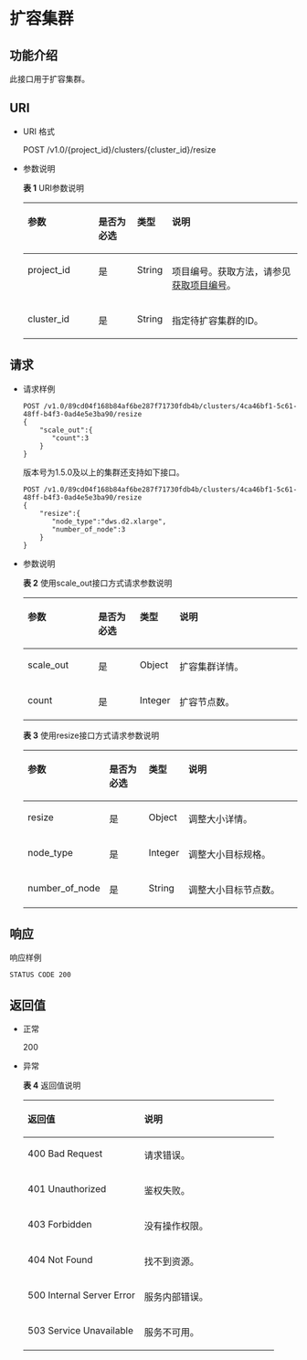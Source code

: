 # 扩容集群<a name="dws_02_0053"></a>

## 功能介绍<a name="s7aa3de1b44f14c0487bab690bb5702d6"></a>

此接口用于扩容集群。

## URI<a name="s9db56e76e7694a5cbfd993c7d1db0606"></a>

-   URI 格式

    POST /v1.0/\{project\_id\}/clusters/\{cluster\_id\}/resize

-   参数说明

    **表 1**  URI参数说明

    <a name="tb301b46821994ee6ae8cb5d508bfd564"></a>
    <table><thead align="left"><tr id="r09f2cf7e302f4b1197b293cb5b91aa42"><th class="cellrowborder" valign="top" width="25.77%" id="mcps1.2.5.1.1"><p id="ad24f94544e3448e588d569b4cf5d3df1"><a name="ad24f94544e3448e588d569b4cf5d3df1"></a><a name="ad24f94544e3448e588d569b4cf5d3df1"></a>参数</p>
    </th>
    <th class="cellrowborder" valign="top" width="14.180000000000001%" id="mcps1.2.5.1.2"><p id="a23ce55ff78b64009b06caaddea7be777"><a name="a23ce55ff78b64009b06caaddea7be777"></a><a name="a23ce55ff78b64009b06caaddea7be777"></a>是否为必选</p>
    </th>
    <th class="cellrowborder" valign="top" width="12.479999999999999%" id="mcps1.2.5.1.3"><p id="aa68a5c620b7741ebb873bc22f4abf72b"><a name="aa68a5c620b7741ebb873bc22f4abf72b"></a><a name="aa68a5c620b7741ebb873bc22f4abf72b"></a>类型</p>
    </th>
    <th class="cellrowborder" valign="top" width="47.57%" id="mcps1.2.5.1.4"><p id="a5c07a285f796424888ea8c9b215ef172"><a name="a5c07a285f796424888ea8c9b215ef172"></a><a name="a5c07a285f796424888ea8c9b215ef172"></a>说明</p>
    </th>
    </tr>
    </thead>
    <tbody><tr id="rd49c40cc2e534fb38fc1ce2158dda6da"><td class="cellrowborder" valign="top" width="25.77%" headers="mcps1.2.5.1.1 "><p id="adf89366c8cdf490b91f7ab0b1aa4c9d7"><a name="adf89366c8cdf490b91f7ab0b1aa4c9d7"></a><a name="adf89366c8cdf490b91f7ab0b1aa4c9d7"></a>project_id</p>
    </td>
    <td class="cellrowborder" valign="top" width="14.180000000000001%" headers="mcps1.2.5.1.2 "><p id="a03a216c626564f1eb88d9562a41ee374"><a name="a03a216c626564f1eb88d9562a41ee374"></a><a name="a03a216c626564f1eb88d9562a41ee374"></a>是</p>
    </td>
    <td class="cellrowborder" valign="top" width="12.479999999999999%" headers="mcps1.2.5.1.3 "><p id="a9bf19da6d557419eb7768b4c0d4dc441"><a name="a9bf19da6d557419eb7768b4c0d4dc441"></a><a name="a9bf19da6d557419eb7768b4c0d4dc441"></a>String</p>
    </td>
    <td class="cellrowborder" valign="top" width="47.57%" headers="mcps1.2.5.1.4 "><p id="p1266145715419"><a name="p1266145715419"></a><a name="p1266145715419"></a>项目编号。获取方法，请参见<a href="获取项目编号.md">获取项目编号</a>。</p>
    </td>
    </tr>
    <tr id="r3f1019a86e164120957b6c78183aed5c"><td class="cellrowborder" valign="top" width="25.77%" headers="mcps1.2.5.1.1 "><p id="ac8206c593fb6478d90922a1317be1af3"><a name="ac8206c593fb6478d90922a1317be1af3"></a><a name="ac8206c593fb6478d90922a1317be1af3"></a>cluster_id</p>
    </td>
    <td class="cellrowborder" valign="top" width="14.180000000000001%" headers="mcps1.2.5.1.2 "><p id="a723b9ebdf5d14520ac6db771eea07716"><a name="a723b9ebdf5d14520ac6db771eea07716"></a><a name="a723b9ebdf5d14520ac6db771eea07716"></a>是</p>
    </td>
    <td class="cellrowborder" valign="top" width="12.479999999999999%" headers="mcps1.2.5.1.3 "><p id="a42225196447a466a8b27488e9f840018"><a name="a42225196447a466a8b27488e9f840018"></a><a name="a42225196447a466a8b27488e9f840018"></a>String</p>
    </td>
    <td class="cellrowborder" valign="top" width="47.57%" headers="mcps1.2.5.1.4 "><p id="a3c9219ff8f544b6db2665fbab0057dab"><a name="a3c9219ff8f544b6db2665fbab0057dab"></a><a name="a3c9219ff8f544b6db2665fbab0057dab"></a>指定待扩容集群的ID。</p>
    </td>
    </tr>
    </tbody>
    </table>


## 请求<a name="sa64d5fde1cb94be29689b1aab5bc2bb2"></a>

-   请求样例

    ```
    POST /v1.0/89cd04f168b84af6be287f71730fdb4b/clusters/4ca46bf1-5c61-48ff-b4f3-0ad4e5e3ba90/resize
    {
        "scale_out":{
           "count":3
        } 
    }
    ```

    版本号为1.5.0及以上的集群还支持如下接口。

    ```
    POST /v1.0/89cd04f168b84af6be287f71730fdb4b/clusters/4ca46bf1-5c61-48ff-b4f3-0ad4e5e3ba90/resize
    {
        "resize":{
           "node_type":"dws.d2.xlarge",
           "number_of_node":3
        } 
    }
    ```


-   参数说明

    **表 2**  使用scale\_out接口方式请求参数说明

    <a name="tc32f843a9ead4035a871c86d7a4846cf"></a>
    <table><thead align="left"><tr id="rcf972ba57cb945bca28c72ec13f32fb4"><th class="cellrowborder" valign="top" width="25.77%" id="mcps1.2.5.1.1"><p id="a04409112453b4054b07ce0e5d3fd7aac"><a name="a04409112453b4054b07ce0e5d3fd7aac"></a><a name="a04409112453b4054b07ce0e5d3fd7aac"></a>参数</p>
    </th>
    <th class="cellrowborder" valign="top" width="15.27%" id="mcps1.2.5.1.2"><p id="ac42ccdeeb5ca426cba55f7d3103a3e4d"><a name="ac42ccdeeb5ca426cba55f7d3103a3e4d"></a><a name="ac42ccdeeb5ca426cba55f7d3103a3e4d"></a>是否为必选</p>
    </th>
    <th class="cellrowborder" valign="top" width="13.94%" id="mcps1.2.5.1.3"><p id="a3be50d1d99d643778bb995586c600e14"><a name="a3be50d1d99d643778bb995586c600e14"></a><a name="a3be50d1d99d643778bb995586c600e14"></a>类型</p>
    </th>
    <th class="cellrowborder" valign="top" width="45.019999999999996%" id="mcps1.2.5.1.4"><p id="a028e0ec2d58b47edb787e6e49333ec7f"><a name="a028e0ec2d58b47edb787e6e49333ec7f"></a><a name="a028e0ec2d58b47edb787e6e49333ec7f"></a>说明</p>
    </th>
    </tr>
    </thead>
    <tbody><tr id="recb12ef1d4f24c248e72fa202d02918c"><td class="cellrowborder" valign="top" width="25.77%" headers="mcps1.2.5.1.1 "><p id="aa79b2667616f4f9f84a72005adac2a74"><a name="aa79b2667616f4f9f84a72005adac2a74"></a><a name="aa79b2667616f4f9f84a72005adac2a74"></a>scale_out</p>
    </td>
    <td class="cellrowborder" valign="top" width="15.27%" headers="mcps1.2.5.1.2 "><p id="a6219947762bf4127ad4313192186f4b0"><a name="a6219947762bf4127ad4313192186f4b0"></a><a name="a6219947762bf4127ad4313192186f4b0"></a>是</p>
    </td>
    <td class="cellrowborder" valign="top" width="13.94%" headers="mcps1.2.5.1.3 "><p id="a49c27493d4b44d74ae91d624f93bb313"><a name="a49c27493d4b44d74ae91d624f93bb313"></a><a name="a49c27493d4b44d74ae91d624f93bb313"></a>Object</p>
    </td>
    <td class="cellrowborder" valign="top" width="45.019999999999996%" headers="mcps1.2.5.1.4 "><p id="a7c97c57ca08b420c93d593eed95ed934"><a name="a7c97c57ca08b420c93d593eed95ed934"></a><a name="a7c97c57ca08b420c93d593eed95ed934"></a>扩容集群详情。</p>
    </td>
    </tr>
    <tr id="row19931438225"><td class="cellrowborder" valign="top" width="25.77%" headers="mcps1.2.5.1.1 "><p id="p1995143132212"><a name="p1995143132212"></a><a name="p1995143132212"></a>count</p>
    </td>
    <td class="cellrowborder" valign="top" width="15.27%" headers="mcps1.2.5.1.2 "><p id="p18953437223"><a name="p18953437223"></a><a name="p18953437223"></a>是</p>
    </td>
    <td class="cellrowborder" valign="top" width="13.94%" headers="mcps1.2.5.1.3 "><p id="p14951943142218"><a name="p14951943142218"></a><a name="p14951943142218"></a>Integer</p>
    </td>
    <td class="cellrowborder" valign="top" width="45.019999999999996%" headers="mcps1.2.5.1.4 "><p id="p295124310228"><a name="p295124310228"></a><a name="p295124310228"></a>扩容节点数。</p>
    </td>
    </tr>
    </tbody>
    </table>

    **表 3**  使用resize接口方式请求参数说明

    <a name="table157941057104716"></a>
    <table><thead align="left"><tr id="row9795115717473"><th class="cellrowborder" valign="top" width="25.77%" id="mcps1.2.5.1.1"><p id="p13795165714471"><a name="p13795165714471"></a><a name="p13795165714471"></a>参数</p>
    </th>
    <th class="cellrowborder" valign="top" width="15.27%" id="mcps1.2.5.1.2"><p id="p57951457174719"><a name="p57951457174719"></a><a name="p57951457174719"></a>是否为必选</p>
    </th>
    <th class="cellrowborder" valign="top" width="13.94%" id="mcps1.2.5.1.3"><p id="p19795557134712"><a name="p19795557134712"></a><a name="p19795557134712"></a>类型</p>
    </th>
    <th class="cellrowborder" valign="top" width="45.019999999999996%" id="mcps1.2.5.1.4"><p id="p87954574475"><a name="p87954574475"></a><a name="p87954574475"></a>说明</p>
    </th>
    </tr>
    </thead>
    <tbody><tr id="row10795857124713"><td class="cellrowborder" valign="top" width="25.77%" headers="mcps1.2.5.1.1 "><p id="p979510576474"><a name="p979510576474"></a><a name="p979510576474"></a>resize</p>
    </td>
    <td class="cellrowborder" valign="top" width="15.27%" headers="mcps1.2.5.1.2 "><p id="p2079535734711"><a name="p2079535734711"></a><a name="p2079535734711"></a>是</p>
    </td>
    <td class="cellrowborder" valign="top" width="13.94%" headers="mcps1.2.5.1.3 "><p id="p47958577474"><a name="p47958577474"></a><a name="p47958577474"></a>Object</p>
    </td>
    <td class="cellrowborder" valign="top" width="45.019999999999996%" headers="mcps1.2.5.1.4 "><p id="p17795157134717"><a name="p17795157134717"></a><a name="p17795157134717"></a>调整大小详情。</p>
    </td>
    </tr>
    <tr id="row12795175718472"><td class="cellrowborder" valign="top" width="25.77%" headers="mcps1.2.5.1.1 "><p id="p6796185754715"><a name="p6796185754715"></a><a name="p6796185754715"></a>node_type</p>
    </td>
    <td class="cellrowborder" valign="top" width="15.27%" headers="mcps1.2.5.1.2 "><p id="p11796175794718"><a name="p11796175794718"></a><a name="p11796175794718"></a>是</p>
    </td>
    <td class="cellrowborder" valign="top" width="13.94%" headers="mcps1.2.5.1.3 "><p id="p14796957134711"><a name="p14796957134711"></a><a name="p14796957134711"></a>Integer</p>
    </td>
    <td class="cellrowborder" valign="top" width="45.019999999999996%" headers="mcps1.2.5.1.4 "><p id="p1479685711471"><a name="p1479685711471"></a><a name="p1479685711471"></a>调整大小目标规格。</p>
    </td>
    </tr>
    <tr id="row16828318134817"><td class="cellrowborder" valign="top" width="25.77%" headers="mcps1.2.5.1.1 "><p id="p982871816484"><a name="p982871816484"></a><a name="p982871816484"></a>number_of_node</p>
    </td>
    <td class="cellrowborder" valign="top" width="15.27%" headers="mcps1.2.5.1.2 "><p id="p68298182482"><a name="p68298182482"></a><a name="p68298182482"></a>是</p>
    </td>
    <td class="cellrowborder" valign="top" width="13.94%" headers="mcps1.2.5.1.3 "><p id="p138291618194817"><a name="p138291618194817"></a><a name="p138291618194817"></a>String</p>
    </td>
    <td class="cellrowborder" valign="top" width="45.019999999999996%" headers="mcps1.2.5.1.4 "><p id="p10829151814816"><a name="p10829151814816"></a><a name="p10829151814816"></a>调整大小目标节点数。</p>
    </td>
    </tr>
    </tbody>
    </table>


## 响应<a name="saf8285fea2964e558a059d985c498559"></a>

响应样例

```
STATUS CODE 200
```

## 返回值<a name="s318da95b204f47c4bef42e78b54a9089"></a>

-   正常

    200

-   异常

    **表 4**  返回值说明

    <a name="tfd7a877a4eed4992a077edb0bb8f7352"></a>
    <table><thead align="left"><tr id="red5a03b5306f46e0900cacc8c992c838"><th class="cellrowborder" valign="top" width="46.46%" id="mcps1.2.3.1.1"><p id="a72e8066c2a994394ba0ece17bd467376"><a name="a72e8066c2a994394ba0ece17bd467376"></a><a name="a72e8066c2a994394ba0ece17bd467376"></a>返回值</p>
    </th>
    <th class="cellrowborder" valign="top" width="53.54%" id="mcps1.2.3.1.2"><p id="a2982bcdae3bb45f8b90b4baeef64cc05"><a name="a2982bcdae3bb45f8b90b4baeef64cc05"></a><a name="a2982bcdae3bb45f8b90b4baeef64cc05"></a>说明</p>
    </th>
    </tr>
    </thead>
    <tbody><tr id="r5d0fed0ce30740a49f01318c52c42592"><td class="cellrowborder" valign="top" width="46.46%" headers="mcps1.2.3.1.1 "><p id="ae37fb97120e94cbea677f88d0ab4edbd"><a name="ae37fb97120e94cbea677f88d0ab4edbd"></a><a name="ae37fb97120e94cbea677f88d0ab4edbd"></a>400 Bad Request</p>
    </td>
    <td class="cellrowborder" valign="top" width="53.54%" headers="mcps1.2.3.1.2 "><p id="ac2c1c94571004267a7297152e7edb7fc"><a name="ac2c1c94571004267a7297152e7edb7fc"></a><a name="ac2c1c94571004267a7297152e7edb7fc"></a>请求错误。</p>
    </td>
    </tr>
    <tr id="r45192eae966e4de885d09edc4b3eee3c"><td class="cellrowborder" valign="top" width="46.46%" headers="mcps1.2.3.1.1 "><p id="adfc757440c4849e09a2516b04e8a1d01"><a name="adfc757440c4849e09a2516b04e8a1d01"></a><a name="adfc757440c4849e09a2516b04e8a1d01"></a>401 Unauthorized</p>
    </td>
    <td class="cellrowborder" valign="top" width="53.54%" headers="mcps1.2.3.1.2 "><p id="af986420c033c45dea198eb80d6c07471"><a name="af986420c033c45dea198eb80d6c07471"></a><a name="af986420c033c45dea198eb80d6c07471"></a>鉴权失败。</p>
    </td>
    </tr>
    <tr id="r41d8f90f2d864d6b92339cf01794c677"><td class="cellrowborder" valign="top" width="46.46%" headers="mcps1.2.3.1.1 "><p id="a24892b03923545f48aa72a00f90ac7d3"><a name="a24892b03923545f48aa72a00f90ac7d3"></a><a name="a24892b03923545f48aa72a00f90ac7d3"></a>403 Forbidden</p>
    </td>
    <td class="cellrowborder" valign="top" width="53.54%" headers="mcps1.2.3.1.2 "><p id="a6ac5aa0c4d654b33aa51c2193a5b6e83"><a name="a6ac5aa0c4d654b33aa51c2193a5b6e83"></a><a name="a6ac5aa0c4d654b33aa51c2193a5b6e83"></a>没有操作权限。</p>
    </td>
    </tr>
    <tr id="rb2e58285b54e40058c475f72290b1e68"><td class="cellrowborder" valign="top" width="46.46%" headers="mcps1.2.3.1.1 "><p id="a3a8f1a544d714b28b85c80856fe07ae5"><a name="a3a8f1a544d714b28b85c80856fe07ae5"></a><a name="a3a8f1a544d714b28b85c80856fe07ae5"></a>404 Not Found</p>
    </td>
    <td class="cellrowborder" valign="top" width="53.54%" headers="mcps1.2.3.1.2 "><p id="a75dc6f72a9044650829d4fd51c48beb5"><a name="a75dc6f72a9044650829d4fd51c48beb5"></a><a name="a75dc6f72a9044650829d4fd51c48beb5"></a>找不到资源。</p>
    </td>
    </tr>
    <tr id="r02aba20d19bc40bea95f3b9dc09780c1"><td class="cellrowborder" valign="top" width="46.46%" headers="mcps1.2.3.1.1 "><p id="ade198c372ecb4b6786369a2cd1d0a5dc"><a name="ade198c372ecb4b6786369a2cd1d0a5dc"></a><a name="ade198c372ecb4b6786369a2cd1d0a5dc"></a>500 Internal Server Error</p>
    </td>
    <td class="cellrowborder" valign="top" width="53.54%" headers="mcps1.2.3.1.2 "><p id="ad8ec7dfac3ae464f86a085852ac0db58"><a name="ad8ec7dfac3ae464f86a085852ac0db58"></a><a name="ad8ec7dfac3ae464f86a085852ac0db58"></a>服务内部错误。</p>
    </td>
    </tr>
    <tr id="r77f8af8054384d23bf198428f13a207b"><td class="cellrowborder" valign="top" width="46.46%" headers="mcps1.2.3.1.1 "><p id="a73100e054b9840dd80134200f3624a23"><a name="a73100e054b9840dd80134200f3624a23"></a><a name="a73100e054b9840dd80134200f3624a23"></a>503 Service Unavailable</p>
    </td>
    <td class="cellrowborder" valign="top" width="53.54%" headers="mcps1.2.3.1.2 "><p id="a7d16065e572f480a95470cafcc622e7b"><a name="a7d16065e572f480a95470cafcc622e7b"></a><a name="a7d16065e572f480a95470cafcc622e7b"></a>服务不可用。</p>
    </td>
    </tr>
    </tbody>
    </table>


